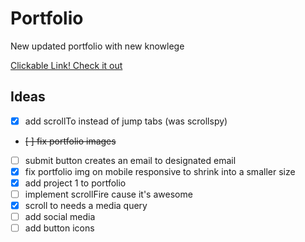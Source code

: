 # Portfolio
New updated portfolio with new knowlege

[Clickable Link! Check it out](https://tintdang.github.io/Portfolio/)


## Ideas
- [x] add scrollTo instead of jump tabs (was scrollspy)
- ~~[ ] fix portfolio images~~
- [ ] submit button creates an email to designated email
- [x] fix portfolio img on mobile responsive to shrink into a smaller size
- [x] add project 1 to portfolio
- [ ] implement scrollFire cause it's awesome
- [x] scroll to needs a media query
- [ ] add social media
- [ ] add button icons